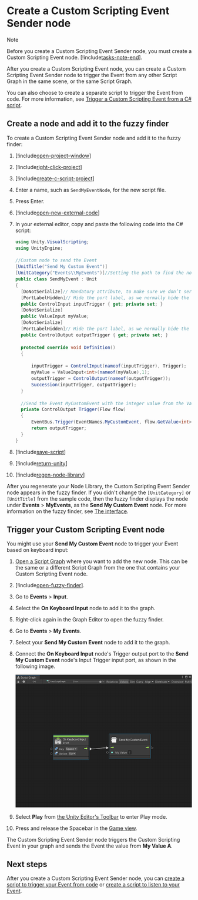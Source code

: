 # Create a Custom Scripting Event Sender node

> [!NOTE]
> Before you create a Custom Scripting Event Sender node, you must create a Custom Scripting Event
> node. [!include[tasks-note-end](./snippets/custom-events/vs-tasks-note-end.md)].

After you create a Custom Scripting Event node, you can create a Custom Scripting Event Sender node to trigger the Event
from any other Script Graph in the same scene, or the same Script Graph.

You can also choose to create a separate script to trigger the Event from code. For more information,
see [Trigger a Custom Scripting Event from a C# script](vs-create-own-custom-event-node-trigger-code.md).

## Create a node and add it to the fuzzy finder

To create a Custom Scripting Event Sender node and add it to the fuzzy finder:

1. [!include[open-project-window](./snippets/vs-open-project-window.md)]

1. [!include[right-click-project](./snippets/custom-events/vs-right-click-project.md)]

1. [!include[create-c-script-project](./snippets/vs-create-c-script-project.md)]

1. Enter a name, such as `SendMyEventNode`, for the new script file.

1. Press Enter.

1. [!include[open-new-external-code](./snippets/vs-open-new-external-code.md)]

1. In your external editor, copy and paste the following code into the C# script:

    ```csharp
    using Unity.VisualScripting;
    using UnityEngine;
    
    //Custom node to send the Event
   [UnitTitle("Send My Custom Event")]
   [UnitCategory("Events\\MyEvents")]//Setting the path to find the node in the fuzzy finder as Events > My Events.
   public class SendMyEvent : Unit
   {
      [DoNotSerialize]// Mandatory attribute, to make sure we don’t serialize data that should never be serialized.
      [PortLabelHidden]// Hide the port label, as we normally hide the label for default Input and Output triggers.
      public ControlInput inputTrigger { get; private set; }
      [DoNotSerialize]
      public ValueInput myValue;
      [DoNotSerialize]
      [PortLabelHidden]// Hide the port label, as we normally hide the label for default Input and Output triggers.
      public ControlOutput outputTrigger { get; private set; }
   
      protected override void Definition()
      {
   
          inputTrigger = ControlInput(nameof(inputTrigger), Trigger);
          myValue = ValueInput<int>(nameof(myValue),1);
          outputTrigger = ControlOutput(nameof(outputTrigger));
          Succession(inputTrigger, outputTrigger);
      }
   
      //Send the Event MyCustomEvent with the integer value from the ValueInput port myValueA.
      private ControlOutput Trigger(Flow flow)
      {
          EventBus.Trigger(EventNames.MyCustomEvent, flow.GetValue<int>(myValue));
          return outputTrigger;
      }
   }
    ```
1. [!include[save-script](./snippets/vs-save-script.md)]

1. [!include[return-unity](./snippets/vs-return-unity.md)]

1. [!include[regen-node-library](./snippets/vs-regen-node-library.md)]

After you regenerate your Node Library, the Custom Scripting Event Sender node appears in the fuzzy finder. If you
didn't change the `[UnitCategory]` or `[UnitTitle]` from the sample code, then the fuzzy finder displays the node under
**Events** &gt; **MyEvents**, as the **Send My Custom Event** node. For more information on the fuzzy finder,
see [The interface](vs-interface-overview.md#the-fuzzy-finder).

## Trigger your Custom Scripting Event node

You might use your **Send My Custom Event** node to trigger your Event based on keyboard input:

1. [Open a Script Graph](vs-open-graph-edit.md) where you want to add the new node. This can be the same or a different
   Script Graph from the one that contains your Custom Scripting Event node.

2. [!include[open-fuzzy-finder](./snippets/vs-open-fuzzy-finder.md)].

1. Go to **Events** &gt; **Input**.

1. Select the **On Keyboard Input** node to add it to the graph.

3. Right-click again in the Graph Editor to open the fuzzy finder.

1. Go to **Events** &gt; **My Events**.

1. Select your **Send My Custom Event** node to add it to the graph.

4. Connect the **On Keyboard Input** node's Trigger output port to the **Send My Custom Event** node's Input Trigger
   input port, as shown in the following image.

   ![An image of the Graph Editor. An On Keyboard Input node with its Key set to Space and its Action set to Up connects to the Send My Custom Event node.](images/vs-custom-event-send-my-custom-event-node-keyboard.png)

5. Select **Play** from [the Unity Editor's Toolbar](https://docs.unity3d.com/Manual/Toolbar.html) to enter Play mode.

1. Press and release the Spacebar in the [Game view](https://docs.unity3d.com/Manual/GameView.html).

The Custom Scripting Event Sender node triggers the Custom Scripting Event in your graph and sends the Event the value
from **My Value A**.

## Next steps

After you create a Custom Scripting Event Sender node, you
can [create a script to trigger your Event from code](vs-create-own-custom-event-node-trigger-code.md)
or [create a script to listen to your Event](vs-create-own-custom-event-listen-code.md).
